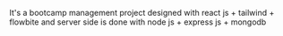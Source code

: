 It's a bootcamp management project designed with react js + tailwind + flowbite and server side is done with node js + express js + mongodb